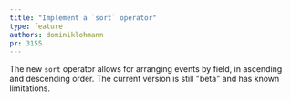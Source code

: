 ```yaml
---
title: "Implement a `sort` operator"
type: feature
authors: dominiklohmann
pr: 3155
---
```


The new `sort` operator allows for arranging events by field, in ascending and
descending order. The current version is still "beta" and has known limitations.
